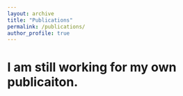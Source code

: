 ```yaml
---
layout: archive
title: "Publications"
permalink: /publications/
author_profile: true
---
```


<div style="display: none">
{% if author.googlescholar %}
  You can also find my articles on <u><a href="{{author.googlescholar}}">my Google Scholar profile</a>.</u>
{% endif %}

{% include base_path %}

{% for post in site.publications reversed %}
  {% include archive-single.html %}
{% endfor %}
</div>

# I am still working for my own publicaiton.